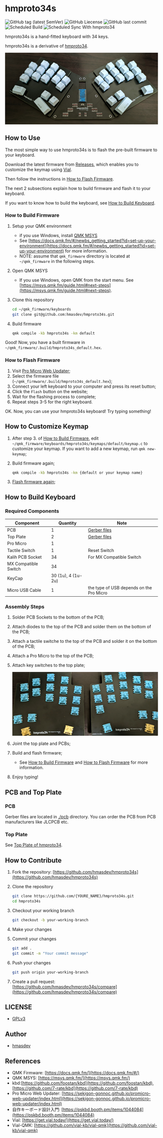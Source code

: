 # hmproto34s

![GitHub tag (latest SemVer)](https://img.shields.io/github/v/tag/hmasdev/hmproto34s?sort=semver)
![GitHub Liecense](https://img.shields.io/github/license/hmasdev/hmproto34s)
![GitHub last commit](https://img.shields.io/github/last-commit/hmasdev/hmproto34s)
![Scheduled Build](https://github.com/hmasdev/hmproto34s/actions/workflows/compile-firmware-on-schedule.yaml/badge.svg)
![Scheduled Sync With hmproto34](https://github.com/hmasdev/hmproto34s/actions/workflows/sync-with-hmproto34.yaml/badge.svg)

hmproto34s is a hand-fitted keyboard with 34 keys.

hmproto34s is a derivative of [hmproto34](https://github.com/hmasdev/hmproto34).

![hmproto34s](./pics/hmproto34s.jpg)

## How to Use

The most simple way to use hmproto34s is to flash the pre-built firmware to your keyboard.

Download the latest firmware from [Releases](https://github.com/hmasdev/hmproto34s/releases), which enables you to customize the keymap using [Vial](https://vial.rocks/).

Then follow the instructions in [How to Flash Firmware](#how-to-flash-firmware).

The next 2 subsections explain how to build firmware and flash it to your keyboard.

If you want to know how to build the keyboard, see [How to Build Keyboard](#how-to-build-keyboard).

### How to Build Firmware

1. Setup your QMK environment
   - if you use Windows, install [QMK MSYS](https://msys.qmk.fm/)
   - See [https://docs.qmk.fm/#/newbs_getting_started?id=set-up-your-environment](https://docs.qmk.fm/#/newbs_getting_started?id=set-up-your-environment) for more information.
   - NOTE: assume that `qmk_firmware` directory is located at `~/qmk_firmware` in the following steps.

2. Open QMK MSYS
   - If you use Windows, open QMK from the start menu. See [https://msys.qmk.fm/guide.html#next-steps](https://msys.qmk.fm/guide.html#next-steps).

3. Clone this repository

   ```sh
   cd ~/qmk_firmware/keyboards
   git clone git@github.com:hmasdev/hmproto34s.git
   ```

4. Build firmware

   ```sh
   qmk compile -kb hmproto34s -km default
   ```

Good! Now, you have a built firmware in `~/qmk_firmware/.build/hmproto34s_default.hex`.

### How to Flash Firmware

1. Visit [Pro Micro Web Updater](https://sekigon-gonnoc.github.io/promicro-web-updater/index.html);
2. Select the firmware file (`~/qmk_firmware/.build/hmproto34s_default.hex`);
3. Connect your left keyboard to your computer and press its reset button;
4. Click the `Flash` button on the website;
5. Wait for the flashing process to complete;
6. Repeat steps 3-5 for the right keyboard.

OK. Now, you can use your hmproto34s keyboard! Try typing something!

## How to Customize Keymap

1. After step 3. of [How to Build Firmware](#how-to-build-firmware), edit `~/qmk_firmware/keyboards/hmproto34s/keymaps/default/keymap.c` to customize your keymap. If you want to add a new keymap, run `qmk new-keymap`;

2. Build firmware again;

   ```sh
   qmk compile -kb hmproto34s -km {default or your keymap name}
   ```

3. [Flash firmware again](#how-to-flash-firmware);

## How to Build Keyboard

### Required Components

| Component | Quantity | Note |
| --- | --- | --- |
| PCB | 1 | [Gerber files](./pcb) |
| Top Plate | 2 | [Gerber files](https://github.com/hmasdev/hmproto34/tree/main/top_plate) |
| Pro Micro | 1 | |
| Tactile Switch | 1 | Reset Switch |
| Kalih PCB Socket | 34 | For MX Compatible Switch |
| MX Compatible Switch | 34 | |
| KeyCap | 30 (1u), 4 (1u-2u) | |
| Micro USB Cable | 1 | the type of USB depends on the Pro Micro |

### Assembly Steps

1. Solder PCB Sockets to the bottom of the PCB;
2. Attach diodes to the top of the PCB and solder them on the bottom of the PCB;
3. Attach a tactile switche to the top of the PCB and solder it on the bottom of the PCB;
4. Attach a Pro Micro to the top of the PCB;
5. Attach key switches to the top plate;

   ![Attach Key Switches to Top Plate](https://github.com/hmasdev/hmproto34/blob/main/pics/attach-keyswitches-to-top-plate.jpg?raw=true)

6. Joint the top plate and PCBs;
7. Build and flash firmware;
   - See [How to Build Firmware](#how-to-build-firmware) and [How to Flash Firmware](#how-to-flash-firmware) for more information.
8. Enjoy typing!

## PCB and Top Plate

### PCB

Gerber files are located in [./pcb](./pcb) directory.
You can order the PCB from PCB manufacturers like JLCPCB etc.

### Top Plate

See [Top Plate of hmproto34](https://github.com/hmasdev/hmproto34/tree/main/top_plate).

## How to Contribute

1. Fork the repository: [https://github.com/hmasdev/hmproto34s](https://github.com/hmasdev/hmproto34s)
2. Clone the repository

   ```bash
   git clone https://github.com/{YOURE_NAME}/hmproto34s.git
   cd hmproto34s
   ```

3. Checkout your working branch

   ```bash
   git checkout -b your-working-branch
   ```

4. Make your changes

5. Commit your changes

   ```bash
   git add .
   git commit -m "Your commit message"
   ```

6. Push your changes

   ```bash
   git push origin your-working-branch
   ```

7. Create a pull request: [https://github.com/hmasdev/hmproto34s/compare](https://github.com/hmasdev/hmproto34s/compare)

## LICENSE

- [GPLv3](./LICENSE)

## Author

- [hmasdev](https://github.com/hmasdev)

## References

- QMK Firmware: [https://docs.qmk.fm/](https://docs.qmk.fm/#/)
- QMK MSYS: [https://msys.qmk.fm/](https://msys.qmk.fm/)
- kbd:[https://github.com/foostan/kbd](https://github.com/foostan/kbd), [https://github.com/7-rate/kbd](https://github.com/7-rate/kbd)
- Pro Micro Web Updater: [https://sekigon-gonnoc.github.io/promicro-web-updater/index.html](https://sekigon-gonnoc.github.io/promicro-web-updater/index.html)
- 自作キーボード設計入門: [https://pskbd.booth.pm/items/1044084](https://pskbd.booth.pm/items/1044084)
- Vial: [https://get.vial.today/](https://get.vial.today/)
- Vial-QMK: [https://github.com/vial-kb/vial-qmk](https://github.com/vial-kb/vial-qmk)
